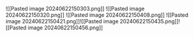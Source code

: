 ![[Pasted image 20240622150303.png]]
![[Pasted image 20240622150320.png]]
![[Pasted image 20240622150408.png]]
![[Pasted image 20240622150421.png]]![[Pasted image 20240622150435.png]]![[Pasted image 20240622150456.png]]
